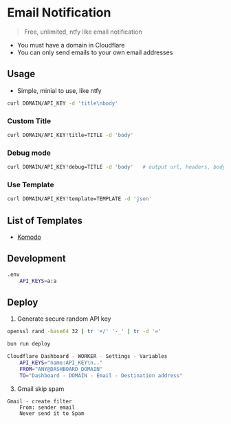 # Email Notification

> Free, unlimited, ntfy like email notification

- You must have a domain in Cloudflare
- You can only send emails to your own email addresses

## Usage

- Simple, minial to use, like ntfy

```sh
curl DOMAIN/API_KEY -d 'title\nbody'
```

### Custom Title

```sh
curl DOMAIN/API_KEY?title=TITLE -d 'body'
```


### Debug mode

```sh
curl DOMAIN/API_KEY?debug=TITLE -d 'body'   # output url, headers, body
```

### Use Template

```sh
curl DOMAIN/API_KEY?template=TEMPLATE -d 'json'
```

## List of Templates

- [Komodo](./src/templates/komodo)


## Development

```sh
.env
	API_KEYS=a:a
```

## Deploy

1. Generate secure random API key

```sh
openssl rand -base64 32 | tr '+/' '-_' | tr -d '=' 
```

```sh
bun run deploy

Cloudflare Dashboard - WORKER - Settings - Variables
	API_KEYS="name:API_KEY\n.."
	FROM="ANY@DASHBOARD_DOMAIN"
	TO="Dashboard - DOMAIN - Email - Destination address"
```

3. Gmail skip spam

```
Gmail - create filter
	From: sender email
	Never send it to Spam
```

